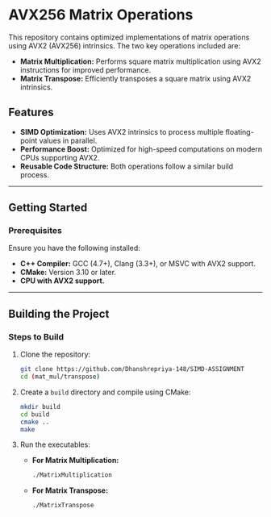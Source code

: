 # AVX256 Matrix Operations

This repository contains optimized implementations of matrix operations using AVX2 (AVX256) intrinsics. The two key operations included are:

- **Matrix Multiplication:** Performs square matrix multiplication using AVX2 instructions for improved performance.
- **Matrix Transpose:** Efficiently transposes a square matrix using AVX2 intrinsics.

## Features

- **SIMD Optimization:** Uses AVX2 intrinsics to process multiple floating-point values in parallel.
- **Performance Boost:** Optimized for high-speed computations on modern CPUs supporting AVX2.
- **Reusable Code Structure:** Both operations follow a similar build process.

---

## Getting Started

### Prerequisites

Ensure you have the following installed:

- **C++ Compiler:** GCC (4.7+), Clang (3.3+), or MSVC with AVX2 support.
- **CMake:** Version 3.10 or later.
- **CPU with AVX2 support.**

---

## Building the Project

### Steps to Build

1. Clone the repository:
   ```bash
   git clone https://github.com/Dhanshrepriya-148/SIMD-ASSIGNMENT
   cd (mat_mul/transpose)
   ```

2. Create a `build` directory and compile using CMake:
   ```bash
   mkdir build
   cd build
   cmake ..
   make
   ```

3. Run the executables:
   - **For Matrix Multiplication:**
     ```bash
     ./MatrixMultiplication
     ```
   - **For Matrix Transpose:**
     ```bash
     ./MatrixTranspose 
     ```

